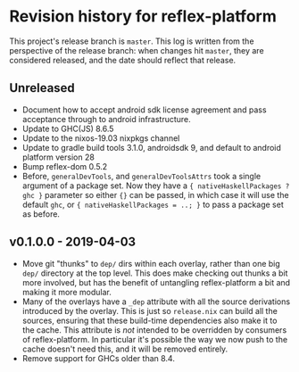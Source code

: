 # Revision history for reflex-platform

This project's release branch is `master`. This log is written from the perspective of the release branch: when changes hit `master`, they are considered released, and the date should reflect that release.

## Unreleased

* Document how to accept android sdk license agreement and pass acceptance through to android infrastructure.
* Update to GHC(JS) 8.6.5
* Update to the nixos-19.03 nixpkgs channel
* Update to gradle build tools 3.1.0, androidsdk 9, and default to android platform version 28
* Bump reflex-dom 0.5.2
* Before, `generalDevTools`, and `generalDevToolsAttrs` took a single argument
  of a package set. Now they have a `{ nativeHaskellPackages ? ghc }` parameter
  so either `{}` can be passed, in which case it will use the default `ghc`,
  or `{ nativeHaskellPackages = ..; }` to pass a package set as before.

## v0.1.0.0 - 2019-04-03

* Move git "thunks" to `dep/` dirs within each overlay, rather than one big
  `dep/` directory at the top level. This does make checking out thunks a bit
  more involved, but has the benefit of untangling reflex-platform a bit and
  making it more modular.
* Many of the overlays have a `_dep` attribute with all the source derivations
  introduced by the overlay. This is just so `release.nix` can build all the
  sources, ensuring that these build-time dependencies also make it to the
  cache. This attribute is *not* intended to be overridden by consumers of
  reflex-platform. In particular it's possible the way we now push to the cache
  doesn't need this, and it will be removed entirely.
* Remove support for GHCs older than 8.4.
